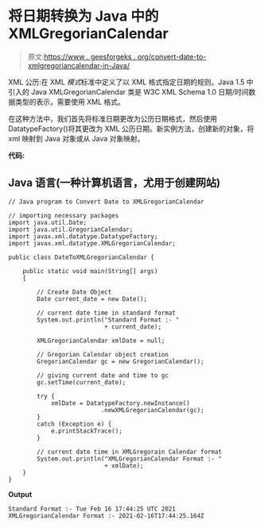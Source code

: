 # 将日期转换为 Java 中的 XMLGregorianCalendar

> 原文:[https://www . geesforgeks . org/convert-date-to-xmlgregoriancalendar-in-Java/](https://www.geeksforgeeks.org/convert-date-to-xmlgregoriancalendar-in-java/)

XML 公历:在 XML *模式*标准中定义了以 XML 格式指定日期的规则。Java 1.5 中引入的 Java XMLGregorianCalendar 类是 W3C XML Schema 1.0 日期/时间数据类型的表示，需要使用 XML 格式。

在这种方法中，我们首先将标准日期更改为公历日期格式，然后使用 DatatypeFactory()将其更改为 XML 公历日期。新实例方法，创建新的对象，将 xml 映射到 Java 对象或从 Java 对象映射。

**代码:**

## Java 语言(一种计算机语言，尤用于创建网站)

```
// Java program to Convert Date to XMLGregorianCalendar

// importing necessary packages
import java.util.Date;
import java.util.GregorianCalendar;
import javax.xml.datatype.DatatypeFactory;
import javax.xml.datatype.XMLGregorianCalendar;

public class DateToXMLGregorianCalendar {

    public static void main(String[] args)
    {

        // Create Date Object
        Date current_date = new Date();

        // current date time in standard format
        System.out.println("Standard Format :- "
                           + current_date);

        XMLGregorianCalendar xmlDate = null;

        // Gregorian Calendar object creation
        GregorianCalendar gc = new GregorianCalendar();

        // giving current date and time to gc
        gc.setTime(current_date);

        try {
            xmlDate = DatatypeFactory.newInstance()
                          .newXMLGregorianCalendar(gc);
        }
        catch (Exception e) {
            e.printStackTrace();
        }

        // current date time in XMLGregorain Calendar format
        System.out.println("XMLGregorianCalendar Format :- "
                           + xmlDate);
    }
}
```

**Output**

```
Standard Format :- Tue Feb 16 17:44:25 UTC 2021
XMLGregorianCalendar Format :- 2021-02-16T17:44:25.164Z
```